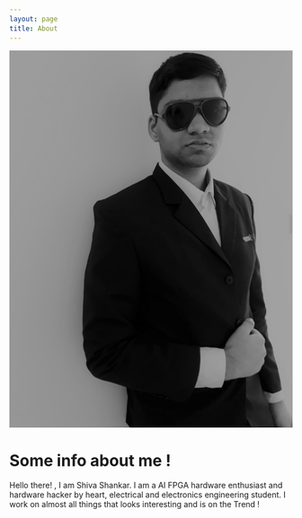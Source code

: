 ```yaml
---
layout: page
title: About
---
```


![Shiva Shankar](/assets/images/Shankar.jpeg)

# Some info about me !

Hello there! , I am Shiva Shankar. I am a AI FPGA hardware enthusiast and hardware hacker by heart, electrical and electronics engineering student. I work on almost all things that looks interesting and is on the Trend !
